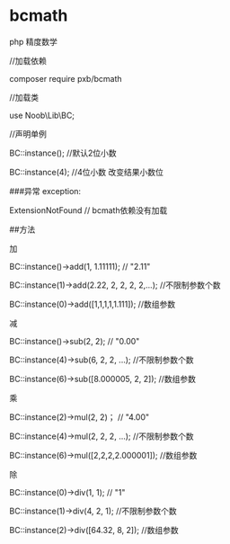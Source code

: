# bcmath

php 精度数学

//加载依赖

composer require pxb/bcmath

//加载类

use Noob\Lib\BC;

//声明单例

BC::instance();  //默认2位小数

BC::instance(4);  //4位小数 改变结果小数位

###异常 exception:

ExtensionNotFound // bcmath依赖没有加载

##方法

加

BC::instance()->add(1, 1.11111); // "2.11"

BC::instance(1)->add(2.22, 2, 2, 2, 2,...); //不限制参数个数

BC::instance(0)->add([1,1,1,1,1.111]); //数组参数

减

BC::instance()->sub(2, 2); // "0.00"

BC::instance(4)->sub(6, 2, 2, ...); //不限制参数个数

BC::instance(6)->sub([8.000005, 2, 2]); //数组参数

乘

BC::instance(2)->mul(2, 2)； // "4.00"

BC::instance(4)->mul(2, 2, 2, ...); //不限制参数个数

BC::instance(6)->mul([2,2,2,2.000001]); //数组参数

除 

BC::instance(0)->div(1, 1); // "1"

BC::instance(1)->div(4, 2, 1); //不限制参数个数

BC::instance(2)->div([64.32, 8, 2]); //数组参数

